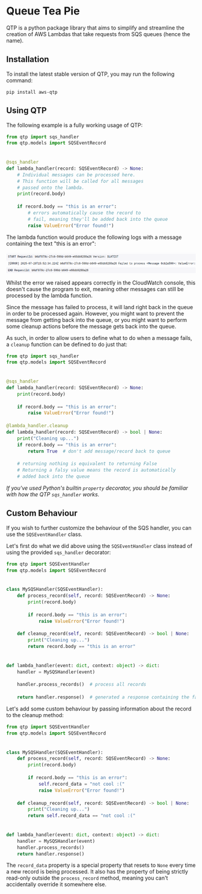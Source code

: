 # Queue Tea Pie

QTP is a python package library that aims to simplify and streamline
the creation of AWS Lambdas that take requests from SQS queues (hence the name).

## Installation
To install the latest stable version of QTP, you may run the following command:
```shell
pip install aws-qtp
```

## Using QTP
The following example is a fully working usage of QTP:
```python
from qtp import sqs_handler
from qtp.models import SQSEventRecord


@sqs_handler
def lambda_handler(record: SQSEventRecord) -> None:
    # Individual messages can be processed here.
    # This function will be called for all messages
    # passed onto the lambda.
    print(record.body)
    
    if record.body == "this is an error":
        # errors automatically cause the record to
        # fail, meaning they'll be added back into the queue
        raise ValueError("Error found!")
```
The lambda function would produce the following logs with a message containing the text "this is an error":

![AWS CloudWatch logs](./blob/cloudwatch_logs.png)

Whilst the error we raised appears correctly in the CloudWatch console, this doesn't cause
the program to exit, meaning other messages can still be processed by the lambda function.

Since the message has failed to process, it will land right back in the queue in order to
be processed again.
However, you might want to prevent the message from getting back into the queue, or you
might want to perform some cleanup actions before the message gets back into the queue.

As such, in order to allow users to define what to do when a message fails, a ``cleanup``
function can be defined to do just that:
```python
from qtp import sqs_handler
from qtp.models import SQSEventRecord


@sqs_handler
def lambda_handler(record: SQSEventRecord) -> None:
    print(record.body)
    
    if record.body == "this is an error":
        raise ValueError("Error found!")

@lambda_handler.cleanup
def lambda_handler(record: SQSEventRecord) -> bool | None:
    print("Cleaning up...")
    if record.body == "this is an error":
        return True  # don't add message/record back to queue

    # returning nothing is equivalent to returning False
    # Returning a falsy value means the record is automatically
    # added back into the queue
```
*If you've used Python's builtin ``property`` decorator, you should be familiar with how the QTP ``sqs_handler`` works.*

## Custom Behaviour
If you wish to further customize the behaviour of the SQS handler,
you can use the ``SQSEventHandler`` class.

Let's first do what we did above using the ``SQSEventHandler`` class
instead of using the provided ``sqs_handler`` decorator:
```python
from qtp import SQSEventHandler
from qtp.models import SQSEventRecord


class MySQSHandler(SQSEventHandler):
    def process_record(self, record: SQSEventRecord) -> None:
        print(record.body)
    
        if record.body == "this is an error":
            raise ValueError("Error found!")
    
    def cleanup_record(self, record: SQSEventRecord) -> bool | None:
        print("Cleaning up...")
        return record.body == "this is an error"


def lambda_handler(event: dict, context: object) -> dict:
    handler = MySQSHandler(event)

    handler.process_records()  # process all records

    return handler.response()  # generated a response containing the failed records
```

Let's add some custom behaviour by passing information about
the record to the cleanup method:
```python
from qtp import SQSEventHandler
from qtp.models import SQSEventRecord


class MySQSHandler(SQSEventHandler):
    def process_record(self, record: SQSEventRecord) -> None:
        print(record.body)
    
        if record.body == "this is an error":
            self.record_data = "not cool :("
            raise ValueError("Error found!")
    
    def cleanup_record(self, record: SQSEventRecord) -> bool | None:
        print("Cleaning up...")
        return self.record_data == "not cool :("


def lambda_handler(event: dict, context: object) -> dict:
    handler = MySQSHandler(event)
    handler.process_records()
    return handler.response()
```

The ``record_data`` property is a special property that resets to ``None`` every time
a new record is being processed. It also has the property of being strictly read-only
outside the ``process_record`` method, meaning you can't accidentally override it
somewhere else.
